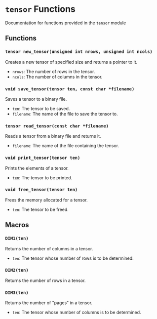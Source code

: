 # `tensor` Functions

Documentation for functions provided in the `tensor` module

## Functions

### `tensor new_tensor(unsigned int nrows, unsigned int ncols)`

Creates a new tensor of specified size and returns a pointer to it.

- `nrows`: The number of rows in the tensor.
- `ncols`: The number of columns in the tensor.

### `void save_tensor(tensor ten, const char *filename)`

Saves a tensor to a binary file.

- `ten`: The tensor to be saved.
- `filename`: The name of the file to save the tensor to.

### `tensor read_tensor(const char *filename)`

Reads a tensor from a binary file and returns it.

- `filename`: The name of the file containing the tensor.

### `void print_tensor(tensor ten)`

Prints the elements of a tensor.

- `ten`: The tensor to be printed.

### `void free_tensor(tensor ten)`

Frees the memory allocated for a tensor.

- `ten`: The tensor to be freed.

## Macros

### `DIM1(ten)`

Returns the number of columns in a tensor.

- `ten`: The tensor whose number of rows is to be determined.

### `DIM2(ten)`

Returns the number of rows in a tensor.

### `DIM3(ten)`

Returns the number of "pages" in a tensor.

- `ten`: The tensor whose number of columns is to be determined.

